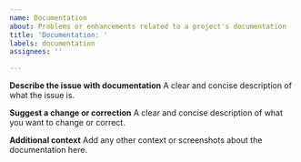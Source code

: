 ```yaml
---
name: Documentation
about: Problems or enhancements related to a project's documentation
title: 'Documentation: '
labels: documentation
assignees: ''

---
```


**Describe the issue with documentation**
A clear and concise description of what the issue is.

**Suggest a change or correction**
A clear and concise description of what you want to change or correct.

**Additional context**
Add any other context or screenshots about the documentation here.
